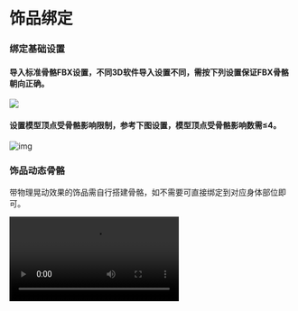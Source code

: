 # 饰品绑定 

### 绑定基础设置

#### 导入标准骨骼FBX设置，不同3D软件导入设置不同，需按下列设置保证FBX骨骼朝向正确。

<img src="https://arkimg.ark.online/%E5%AF%BC%E5%85%A5FBX.png"/>

#### 设置模型顶点受骨骼影响限制，参考下图设置，模型顶点受骨骼影响数需≤4。

![img](https://arkimg.ark.online/1753786761598-1.jpeg)

### 饰品动态骨骼

带物理晃动效果的饰品需自行搭建骨骼，如不需要可直接绑定到对应身体部位即可。

<video controls src="https://arkimg.ark.online/饰品动态骨骼介绍.mp4" />

### 动态骨骼命名规范

请按照下列规范设置骨骼，当不符合下列标准时，会导致动态骨骼无效或效果异常。
- 单个部位FBX模型骨骼上限为100根。
- 骨骼命名不要用软件自动生成的命名，建议添加一些独特的命名或者部件做前缀。
- 带晃动效果骨骼第一根骨骼节点命名必须包含后缀“_Dynphy”。
- 末端骨骼命名必须包含后缀“_Nub ”。


#  教程：动态挂件

| 挂件名称： | 骨骼截图：                                             | 备注：对应的FBX参考源文件                                    |
| ---------- | ------------------------------------------------------ | ------------------------------------------------------------ |
| 耳饰       | ![img](https://arkimg.ark.online/1740381821353-22.png) | [点击下载文件](https://arkimg.ark.online/SM_Cartoon_Dress_ACershi_001.rar) |
| 面饰       | ![img](https://arkimg.ark.online/1740381821354-23.png) | [点击下载文件](https://arkimg.ark.online/SM_Cartoon_Dress_AKmiansha_001.rar) |
| 挂件饰品   | ![img](https://arkimg.ark.online/1740381821354-24.png) | [点击下载文件](https://arkimg.ark.online/SK_Cartoon_Prop_QHDSsan_001.rar) |

### 3dsMax：

- 导入官方提供的基础骨骼，基于基础模型搭建饰品骨骼。

   ![img](https://arkimg.ark.online/1740381821354-25.png)
- 按头饰模型走势搭建动态骨骼，按规范命名，并将动态骨骼链接到对应头部Head下。

   ![img](https://arkimg.ark.online/1740381821354-26.png)
- 选中耳饰添加绑定蒙皮命令“Skin”并添加对应的动态骨骼，选择模型顶点进行绑定蒙皮。

   ![img](https://arkimg.ark.online/1740381821354-27.png)
- 权重分配后可旋转骨骼检查模型蒙皮是否合理。

   ![img](https://arkimg.ark.online/1740381821354-28.png)
- 完成权重调整后，导出为FBX资源以备用。

   ![img](https://arkimg.ark.online/1740381821354-29.png)

###### MAX头饰骨骼搭建绑定全流程：

- 动态骨骼服装搭建绑定导出全流程

<video controls src="https://arkimg.ark.online/%E5%A4%B4%E9%A5%B0%E7%BB%91%E5%AE%9A%E6%B5%81%E7%A8%8B%20(1).mp4" />

- 无动态骨骼服装绑定导出全流程

<video controls src="https://arkimg.ark.online/%E5%A4%B4%E9%A5%B0%E7%BB%91%E5%AE%9A%E6%B5%81%E7%A8%8B2%20(1).mp4" />

### Maya:

- 导入官方提供的基础骨骼，基于基础模型搭建头饰骨骼。

   ![img](https://arkimg.ark.online/1740381821354-30.png)
- 选择装备面板创建骨骼或点击左侧顶部骨架面板按饰品模型走势创建动态骨骼。

   ![img](https://arkimg.ark.online/1740381821354-31.png)
- 骨骼搭建完成后按规范骨骼命名，并将动态骨骼链接到头部骨骼Head下。

   ![img](https://arkimg.ark.online/1740381821354-32.png)
- 选中模型点击顶部蒙皮面板选择“绑定蒙皮”，单个模型顶点最大受4根骨骼影响。

   ![img](https://arkimg.ark.online/1740381821354-33.png)
- 旋转头饰骨骼检查权重，针对不合理的权重进行手动调整。

   ![img](https://arkimg.ark.online/1740381821354-34.png)
- 权重优化，检查模型弯曲过渡是否均匀，完成后回到第0帧Apose。

   ![img](https://arkimg.ark.online/1740381821354-35.png)
- 完成权重调整后，按导出设置导出该饰品FBX。

   ![img](https://arkimg.ark.online/1740381821354-36.png)

### 注意事项：饰品绑定完成后，如果需要挪动位置，饰品模型需要重置坐标并重新绑定，否则会出现骨骼，动态效果错乱等问题。对比截图如下：

![img](https://arkimg.ark.online/1740381821354-37.png)

**解决方法：**调整好饰品位置后，复制一个模型出来方便重置后的模型拾取权重——避免重复绑定。

<video controls src="https://arkimg.ark.online/%E9%A5%B0%E5%93%81%E9%AA%A8%E9%AA%BC%E5%BC%82%E5%B8%B8%E8%A7%A3%E5%86%B3%20(1).mp4" />

# 资源导出

- 需要导出为FBX格式文件。
- 资源从DCC软件中导出，包含模型+骨骼（含动态骨骼）。
- 导出后即可进入口袋方舟进行资源上传（配置选择对应动态骨骼模板）。

### 导出设置：导出饰品FBX通用

- 选择对应模型部位物体与骨骼（目标模型，骨骼，动态骨骼及末端）。
- 轴向:Up Axis:Z-up,类型：Type:Binary
- 动画面板不勾选:Animation

###### 3dsMAX:

![img](https://arkimg.ark.online/1740381821354-38.png)

###### Maya：

![img](https://arkimg.ark.online/1740381821354-39.png)

###### Blender:

![img](https://arkimg.ark.online/1753253432843-1.png)
